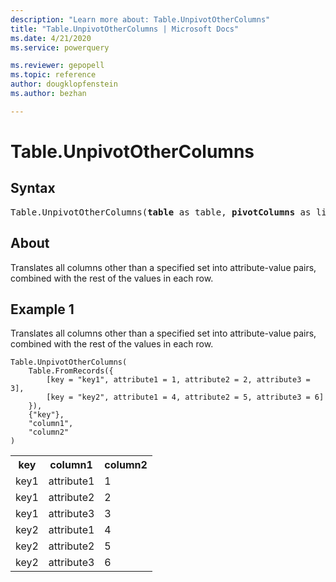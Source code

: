 ```yaml
---
description: "Learn more about: Table.UnpivotOtherColumns"
title: "Table.UnpivotOtherColumns | Microsoft Docs"
ms.date: 4/21/2020
ms.service: powerquery

ms.reviewer: gepopell
ms.topic: reference
author: dougklopfenstein
ms.author: bezhan

---
```

# Table.UnpivotOtherColumns

## Syntax

<pre>
Table.UnpivotOtherColumns(<b>table</b> as table, <b>pivotColumns</b> as list, <b>attributeColumn</b> as text, <b>valueColumn</b> as text) as table 
</pre>
  
## About  
Translates all columns other than a specified set into attribute-value pairs, combined with the rest of the values in each row.

## Example 1
Translates all columns other than a specified set into attribute-value pairs, combined with the rest of the values in each row.

```powerquery-m
Table.UnpivotOtherColumns(
    Table.FromRecords({
        [key = "key1", attribute1 = 1, attribute2 = 2, attribute3 = 3],
        [key = "key2", attribute1 = 4, attribute2 = 5, attribute3 = 6]  
    }),
    {"key"},
    "column1",
    "column2"
)
```

<table> <tr> <th>key</th> <th>column1</th> <th>column2</th> </tr> <tr> <td>key1</td> <td>attribute1</td> <td>1</td> </tr> <tr> <td>key1</td> <td>attribute2</td> <td>2</td> </tr> <tr> <td>key1</td> <td>attribute3</td> <td>3</td> </tr> <tr> <td>key2</td> <td>attribute1</td> <td>4</td> </tr> <tr> <td>key2</td> <td>attribute2</td> <td>5</td> </tr> <tr> <td>key2</td> <td>attribute3</td> <td>6</td> </tr> </table>

